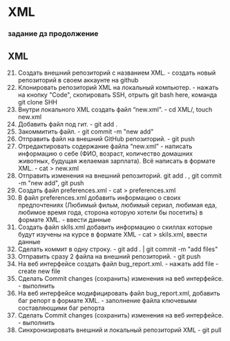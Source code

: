 # XML
### задание дз продолжение

## XML
 21. Создать внешний репозиторий c названием XML. - создать новый репозиторий в своем аккаунте на github 
 22. Клонировать репозиторий XML на локальный компьютер. - нажать на кнопку "Code", скопировать SSH, отрыть git bash here, команда git clone SHH 
 23. Внутри локального XML создать файл “new.xml”. - cd XML/, touch new.xml
 24. Добавить файл под гит. - git add .
 25. Закоммитить файл. - git commit -m "new add"
 26. Отправить файл на внешний GitHub репозиторий. - git push
 27. Отредактировать содержание файла “new.xml” - написать информацию о себе (ФИО, возраст, количество домашних животных, будущая желаемая зарплата). Всё написать в формате XML. - cat > new.xml
 28. Отправить изменения на внешний репозиторий. git add .  , git commit -m "new add", git push
 29. Создать файл preferences.xml - cat > preferences.xml
 30. В файл preferences.xml добавить информацию о своих предпочтениях (Любимый фильм, любимый сериал, любимая еда, любимое время года, сторона которую хотели бы посетить) в формате XML. - ввести данные 
 31. Создать файл sklls.xml добавить информацию о скиллах которые будут изучены на курсе в формате XML - cat > skils.xml, ввести данные
 32. Сделать коммит в одну строку. - git add . | git commit -m "add files"
 33. Отправить сразу 2 файла на внешний репозиторий. - git push
 34. На веб интерфейсе создать файл bug_report.xml. - нажать add file - create new file 
 35. Сделать Commit changes (сохранить) изменения на веб интерфейсе. - выполнить
 36. На веб интерфейсе модифицировать файл bug_report.xml, добавить баг репорт в формате XML. - заполнение файла ключевыми составляющими баг репорта
 37. Сделать Commit changes (сохранить) изменения на веб интерфейсе. - выполнить 
 38. Синхронизировать внешний и локальный репозиторий XML - git pull

